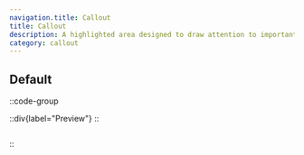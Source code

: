 ```yaml
---
navigation.title: Callout
title: Callout
description: A highlighted area designed to draw attention to important information, offers, or features, often using distinct styling or graphics to stand out from the rest of the content.
category: callout
---
```


## Default

::code-group

::div{label="Preview"}
<Playground url="/landing/callout"></Playground>
::

```vue [Code]

```

::
